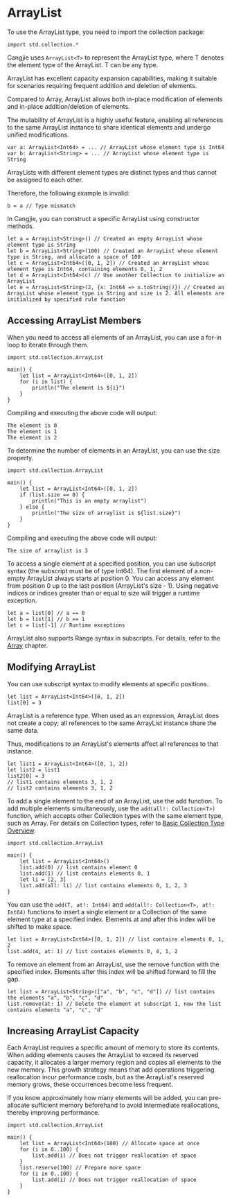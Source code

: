 # ArrayList

To use the ArrayList type, you need to import the collection package:

<!-- run -->

```cangjie
import std.collection.*
```

Cangjie uses `ArrayList<T>` to represent the ArrayList type, where T denotes the element type of the ArrayList. T can be any type.

ArrayList has excellent capacity expansion capabilities, making it suitable for scenarios requiring frequent addition and deletion of elements.

Compared to Array, ArrayList allows both in-place modification of elements and in-place addition/deletion of elements.

The mutability of ArrayList is a highly useful feature, enabling all references to the same ArrayList instance to share identical elements and undergo unified modifications.

```cangjie
var a: ArrayList<Int64> = ... // ArrayList whose element type is Int64
var b: ArrayList<String> = ... // ArrayList whose element type is String
```

ArrayLists with different element types are distinct types and thus cannot be assigned to each other.

Therefore, the following example is invalid:

```cangjie
b = a // Type mismatch
```

In Cangjie, you can construct a specific ArrayList using constructor methods.

<!-- run -->

```cangjie
let a = ArrayList<String>() // Created an empty ArrayList whose element type is String
let b = ArrayList<String>(100) // Created an ArrayList whose element type is String, and allocate a space of 100
let c = ArrayList<Int64>([0, 1, 2]) // Created an ArrayList whose element type is Int64, containing elements 0, 1, 2
let d = ArrayList<Int64>(c) // Use another Collection to initialize an ArrayList
let e = ArrayList<String>(2, {x: Int64 => x.toString()}) // Created an ArrayList whose element type is String and size is 2. All elements are initialized by specified rule function
```

## Accessing ArrayList Members

When you need to access all elements of an ArrayList, you can use a for-in loop to iterate through them.

<!-- verify -->

```cangjie
import std.collection.ArrayList

main() {
    let list = ArrayList<Int64>([0, 1, 2])
    for (i in list) {
        println("The element is ${i}")
    }
}
```

Compiling and executing the above code will output:

```text
The element is 0
The element is 1
The element is 2
```

To determine the number of elements in an ArrayList, you can use the size property.

<!-- verify -->

```cangjie
import std.collection.ArrayList

main() {
    let list = ArrayList<Int64>([0, 1, 2])
    if (list.size == 0) {
        println("This is an empty arraylist")
    } else {
        println("The size of arraylist is ${list.size}")
    }
}
```

Compiling and executing the above code will output:

```text
The size of arraylist is 3
```

To access a single element at a specified position, you can use subscript syntax (the subscript must be of type Int64). The first element of a non-empty ArrayList always starts at position 0. You can access any element from position 0 up to the last position (ArrayList's size - 1). Using negative indices or indices greater than or equal to size will trigger a runtime exception.

```cangjie
let a = list[0] // a == 0
let b = list[1] // b == 1
let c = list[-1] // Runtime exceptions
```

ArrayList also supports Range syntax in subscripts. For details, refer to the [Array](../basic_data_type/array.md#array) chapter.

## Modifying ArrayList

You can use subscript syntax to modify elements at specific positions.

<!-- run -->

```cangjie
let list = ArrayList<Int64>([0, 1, 2])
list[0] = 3
```

ArrayList is a reference type. When used as an expression, ArrayList does not create a copy; all references to the same ArrayList instance share the same data.

Thus, modifications to an ArrayList's elements affect all references to that instance.

<!-- run -->

```cangjie
let list1 = ArrayList<Int64>([0, 1, 2])
let list2 = list1
list2[0] = 3
// list1 contains elements 3, 1, 2
// list2 contains elements 3, 1, 2
```

To add a single element to the end of an ArrayList, use the add function. To add multiple elements simultaneously, use the `add(all!: Collection<T>)` function, which accepts other Collection types with the same element type, such as Array. For details on Collection types, refer to [Basic Collection Type Overview](collection_overview.md).

<!-- run -->

```cangjie
import std.collection.ArrayList

main() {
    let list = ArrayList<Int64>()
    list.add(0) // list contains element 0
    list.add(1) // list contains elements 0, 1
    let li = [2, 3]
    list.add(all: li) // list contains elements 0, 1, 2, 3
}
```

You can use the `add(T, at!: Int64)` and `add(all!: Collection<T>, at!: Int64)` functions to insert a single element or a Collection of the same element type at a specified index. Elements at and after this index will be shifted to make space.

<!-- run -->

```cangjie
let list = ArrayList<Int64>([0, 1, 2]) // list contains elements 0, 1, 2
list.add(4, at: 1) // list contains elements 0, 4, 1, 2
```

To remove an element from an ArrayList, use the remove function with the specified index. Elements after this index will be shifted forward to fill the gap.

<!-- run -->

```cangjie
let list = ArrayList<String>(["a", "b", "c", "d"]) // list contains the elements "a", "b", "c", "d"
list.remove(at: 1) // Delete the element at subscript 1, now the list contains elements "a", "c", "d"
```

## Increasing ArrayList Capacity

Each ArrayList requires a specific amount of memory to store its contents. When adding elements causes the ArrayList to exceed its reserved capacity, it allocates a larger memory region and copies all elements to the new memory. This growth strategy means that add operations triggering reallocation incur performance costs, but as the ArrayList's reserved memory grows, these occurrences become less frequent.

If you know approximately how many elements will be added, you can pre-allocate sufficient memory beforehand to avoid intermediate reallocations, thereby improving performance.

<!-- run -->

```cangjie
import std.collection.ArrayList

main() {
    let list = ArrayList<Int64>(100) // Allocate space at once
    for (i in 0..100) {
        list.add(i) // Does not trigger reallocation of space
    }
    list.reserve(100) // Prepare more space
    for (i in 0..100) {
        list.add(i) // Does not trigger reallocation of space
    }
}
```